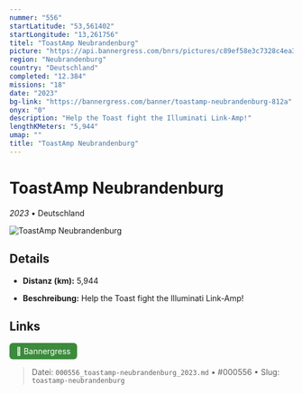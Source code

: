 ```yaml
---
nummer: "556"
startLatitude: "53,561402"
startLongitude: "13,261756"
titel: "ToastAmp Neubrandenburg"
picture: "https://api.bannergress.com/bnrs/pictures/c89ef58e3c7328c4ea37fff8be3a6af2"
region: "Neubrandenburg"
country: "Deutschland"
completed: "12.384"
missions: "18"
date: "2023"
bg-link: "https://bannergress.com/banner/toastamp-neubrandenburg-812a"
onyx: "0"
description: "Help the Toast fight the Illuminati Link-Amp!"
lengthKMeters: "5,944"
umap: ""
title: "ToastAmp Neubrandenburg"
---
```

# ToastAmp Neubrandenburg

*2023* • Deutschland

![ToastAmp Neubrandenburg](https://api.bannergress.com/bnrs/pictures/c89ef58e3c7328c4ea37fff8be3a6af2)

## Details
- **Distanz (km):** 5,944



- **Beschreibung:** Help the Toast fight the Illuminati Link-Amp!


## Links
<div style="margin-top: 0.5em;">
<a href="https://bannergress.com/banner/toastamp-neubrandenburg-812a" target="_blank" style="display:inline-block;margin-right:8px;padding:6px 12px;background-color:#3c8b3c;color:white;text-decoration:none;border-radius:6px;">🔗 Bannergress</a>

</div>


> Datei: `000556_toastamp-neubrandenburg_2023.md` • #000556 • Slug: `toastamp-neubrandenburg`
